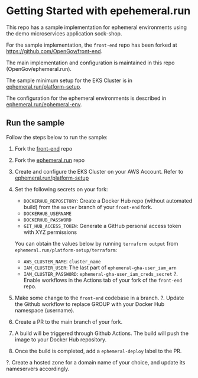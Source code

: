 # Getting Started with epehemeral.run

This repo has a sample implementation for ephemeral environments using the demo microservices application sock-shop.

For the sample implementation, the `front-end` repo has been forked at https://github.com/OpenGov/front-end.

The main implementation and configuration is maintained in this repo (OpenGov/ephemeral.run).

The sample minimum setup for the EKS Cluster is in [ephemeral.run/platform-setup](platform-setup).

The configuration for the ephemeral environments is described in [ephemeral.run/ephemeral-env](ephemeral-env).

## Run the sample

Follow the steps below to run the sample:

1. Fork the [front-end](https://github.com/microservices-demo/front-end) repo
2. Fork the [ephemeral.run](https://github.com/OpenGov/ephemeral.run) repo
3. Create and configure the EKS Cluster on your AWS Account. Refer to [ephemeral.run/platform-setup](platform-setup/README.md)
4. Set the following secrets on your fork:
   - `DOCKERHUB_REPOSITORY`: Create a Docker Hub repo (without automated build) from the `master` branch of your `front-end` fork.
   - `DOCKERHUB_USERNAME`
   - `DOCKERHUB_PASSWORD`
   - `GIT_HUB_ACCESS_TOKEN`: Generate a GitHub personal access token with XYZ permissions

   You can obtain the values below by running `terraform output` from `ephemeral.run/platform-setup/terraform`:
   - `AWS_CLUSTER_NAME`: `cluster_name`
   - `IAM_CLUSTER_USER`: The last part of `ephemeral-gha-user_iam_arn`
   - `IAM_CLUSTER_PASSWORD`: `ephemeral-gha-user_iam_creds_secret`
?. Enable workflows in the Actions tab of your fork of the `front-end` repo.
5. Make some change to the `front-end` codebase in a branch.
?. Update the Github workflow to replace GROUP with your Docker Hub namespace (username).
6. Create a PR to the main branch of your fork.
7. A build will be triggered through Github Actions. The build will push the image to your Docker Hub repository.
8. Once the build is completed, add a `ephemeral-deploy` label to the PR.

?. Create a hosted zone for a domain name of your choice, and update its nameservers accordingly.
